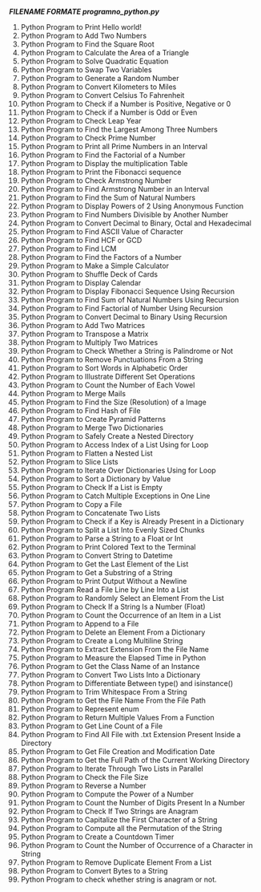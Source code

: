 ***FILENAME FORMATE programno_python.py***
1.	Python Program to Print Hello world!
2.	Python Program to Add Two Numbers
3.	Python Program to Find the Square Root
4.	Python Program to Calculate the Area of a Triangle
5.	Python Program to Solve Quadratic Equation
6.	Python Program to Swap Two Variables
7.	Python Program to Generate a Random Number
8.	Python Program to Convert Kilometers to Miles
9.	Python Program to Convert Celsius To Fahrenheit
10.	Python Program to Check if a Number is Positive, Negative or 0
11.	Python Program to Check if a Number is Odd or Even
12.	Python Program to Check Leap Year
13.	Python Program to Find the Largest Among Three Numbers
14.	Python Program to Check Prime Number
15.	Python Program to Print all Prime Numbers in an Interval
16.	Python Program to Find the Factorial of a Number
17.	Python Program to Display the multiplication Table
18.	Python Program to Print the Fibonacci sequence
19.	Python Program to Check Armstrong Number
20.	Python Program to Find Armstrong Number in an Interval
21.	Python Program to Find the Sum of Natural Numbers
22.	Python Program to Display Powers of 2 Using Anonymous Function
23.	Python Program to Find Numbers Divisible by Another Number
24.	Python Program to Convert Decimal to Binary, Octal and Hexadecimal
25.	Python Program to Find ASCII Value of Character
26.	Python Program to Find HCF or GCD
27.	Python Program to Find LCM
28.	Python Program to Find the Factors of a Number
29.	Python Program to Make a Simple Calculator
30.	Python Program to Shuffle Deck of Cards
31.	Python Program to Display Calendar
32.	Python Program to Display Fibonacci Sequence Using Recursion
33.	Python Program to Find Sum of Natural Numbers Using Recursion
34.	Python Program to Find Factorial of Number Using Recursion
35.	Python Program to Convert Decimal to Binary Using Recursion
36.	Python Program to Add Two Matrices
37.	Python Program to Transpose a Matrix
38.	Python Program to Multiply Two Matrices
39.	Python Program to Check Whether a String is Palindrome or Not
40.	Python Program to Remove Punctuations From a String
41.	Python Program to Sort Words in Alphabetic Order
42.	Python Program to Illustrate Different Set Operations
43.	Python Program to Count the Number of Each Vowel
44.	Python Program to Merge Mails
45.	Python Program to Find the Size (Resolution) of a Image
46.	Python Program to Find Hash of File
47.	Python Program to Create Pyramid Patterns
48.	Python Program to Merge Two Dictionaries
49.	Python Program to Safely Create a Nested Directory
50.	Python Program to Access Index of a List Using for Loop
51.	Python Program to Flatten a Nested List
52.	Python Program to Slice Lists
53.	Python Program to Iterate Over Dictionaries Using for Loop
54.	Python Program to Sort a Dictionary by Value
55.	Python Program to Check If a List is Empty
56.	Python Program to Catch Multiple Exceptions in One Line
57.	Python Program to Copy a File
58.	Python Program to Concatenate Two Lists
59.	Python Program to Check if a Key is Already Present in a Dictionary
60.	Python Program to Split a List Into Evenly Sized Chunks
61.	Python Program to Parse a String to a Float or Int
62.	Python Program to Print Colored Text to the Terminal
63.	Python Program to Convert String to Datetime
64.	Python Program to Get the Last Element of the List
65.	Python Program to Get a Substring of a String
66.	Python Program to Print Output Without a Newline
67.	Python Program Read a File Line by Line Into a List
68.	Python Program to Randomly Select an Element From the List
69.	Python Program to Check If a String Is a Number (Float)
70.	Python Program to Count the Occurrence of an Item in a List
71.	Python Program to Append to a File
72.	Python Program to Delete an Element From a Dictionary
73.	Python Program to Create a Long Multiline String
74.	Python Program to Extract Extension From the File Name
75.	Python Program to Measure the Elapsed Time in Python
76.	Python Program to Get the Class Name of an Instance
77.	Python Program to Convert Two Lists Into a Dictionary
78.	Python Program to Differentiate Between type() and isinstance()
79.	Python Program to Trim Whitespace From a String
80.	Python Program to Get the File Name From the File Path
81.	Python Program to Represent enum
82.	Python Program to Return Multiple Values From a Function
83.	Python Program to Get Line Count of a File
84.	Python Program to Find All File with .txt Extension Present Inside a Directory
85.	Python Program to Get File Creation and Modification Date
86.	Python Program to Get the Full Path of the Current Working Directory
87.	Python Program to Iterate Through Two Lists in Parallel
88.	Python Program to Check the File Size
89.	Python Program to Reverse a Number
90.	Python Program to Compute the Power of a Number
91.	Python Program to Count the Number of Digits Present In a Number
92.	Python Program to Check If Two Strings are Anagram
93.	Python Program to Capitalize the First Character of a String
94.	Python Program to Compute all the Permutation of the String
95.	Python Program to Create a Countdown Timer
96.	Python Program to Count the Number of Occurrence of a Character in String
97.	Python Program to Remove Duplicate Element From a List
98.	Python Program to Convert Bytes to a String
99. Python Program to check whether string is anagram or not.
